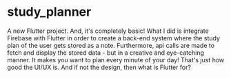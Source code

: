 # study_planner

A new Flutter project. And, it's completely basic! What I did is integrate Firebase with Flutter in order to create a back-end system where the study plan of the user gets stored as a note. Furthermore, api calls are made to fetch and display the stored data - but in a creative and eye-catching manner. It makes you want to plan every minute of your day! That's just how good the UI/UX is. And if not the design, then what is Flutter for?


